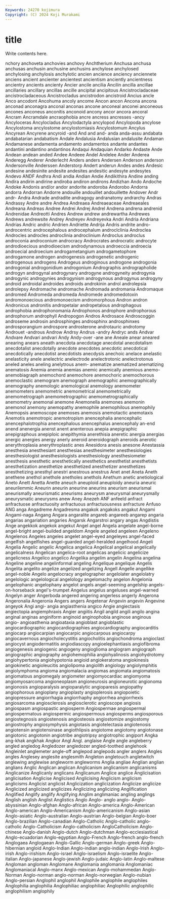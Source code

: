 ```yaml
---
Keywords: 24270 kojimura
Copyright: (C) 2024 Koji Murakami
---
```


# title

Write contents here.



nchory anchoveta anchovies
anchovy Anchtherium Anchusa anchusa anchusas anchusin anchusine anchusins anchylose anchylosed
anchylosing anchylosis anchylotic ancien ancience anciency anciennete anciens ancient ancienter
ancientest ancientism anciently ancientness ancientry ancients ancienty Ancier ancile ancilia
Ancilin ancilla ancillae ancillaries ancillary ancillas ancille ancipital ancipitous Ancistrocladaceae
ancistrocladaceous Ancistrocladus ancistrodon ancistroid Ancius ancle Anco ancodont Ancohuma ancoly
ancome Ancon ancon Ancona ancona anconad anconagra anconal anconas ancone
anconeal anconei anconeous ancones anconeus anconitis anconoid ancony ancor ancora
ancoral Ancram Ancramdale ancraophobia ancre ancress ancresses -ancy Ancyloceras Ancylocladus
Ancylodactyla ancylopod Ancylopoda ancylose Ancylostoma ancylostome ancylostomiasis Ancylostomum Ancylus Ancyrean
Ancyrene ancyroid -and And and and- anda anda-assu andabata andabatarian
andabatism Andale Andalusia Andalusian andalusite Andaman Andamanese andamenta andamento andamentos
andante andantes andantini andantino andantinos Andaqui Andaquian Andarko Andaste Ande
Andean andean anded Andee Andeee Andel Andelee Ander Anderea Anderegg
Anderer Anderlecht Anders anders Andersen Anderson anderson Andersonville Anderssen Anderstorp
Andert anderun Andes andes Andesic andesine andesinite andesite andesites andesitic
andesyte andesytes Andevo ANDF Andhra Andi andia Andian Andie Andikithira
Andine anding Andira andirin andirine andiroba andiron andirons Andizhan Ando
Andoche Andoke Andonis and/or andor andorite andoroba Andorobo Andorra andorra
Andorran Andorre andouille andouillet andouillette Andover Andr andr- Andra Andrade
andradite andragogy andranatomy andrarchy Andras Andrassy Andre andre Andrea Andreaea
Andreaeaceae Andreaeales Andreana Andreas Andree Andrei Andrej Andrel Andrena andrena
andrenid Andrenidae Andreotti Andres Andrew andrew andrewartha Andrewes Andrews andrewsite
Andrey Andreyev Andreyevka Andri Andria Andriana Andrias Andric andric Andrien
Andriette Andrija Andris andrite andro- androcentric androcephalous androcephalum androclclinia Androclea
Androcles androcles androclinia androclinium Androclus androclus androconia androconium androcracy Androcrates
androcratic androcyte androdioecious androdioecism androdynamous androeccia androecia androecial androecium androgametangium
androgametophore androgamone androgen androgenesis androgenetic androgenic androgenous androgens Androgeus androginous
androgone androgonia androgonial androgonidium androgonium Andrographis andrographolide androgyn androgynal androgynary
androgyne androgyneity androgynia androgynic androgynies androgynism androgynous androgynus androgyny android
androidal androides androids androkinin androl androlepsia androlepsy Andromache andromache Andromada
andromania Andromaque andromed Andromeda andromeda Andromede andromedotoxin andromonoecious andromonoecism andromorphous
Andron andron Andronicus andronitis andropetalar andropetalous androphagous androphobia androphonomania Androphonos
androphore androphorous androphorum androphyll Andropogon Andros Androsace Androscoggin androseme androsin
androsphinges androsphinx androsphinxes androsporangium androspore androsterone androtauric androtomy Androuet -androus
Androw Andrsy Andrus -andry Andryc ands Andvar Andvare Andvari andvari
Andy Andy-over -ane ane Aneale anear aneared anearing anears aneath
anecdota anecdotage anecdotal anecdotalism anecdotalist anecdotally anecdote anecdotes anecdotic anecdotical
anecdotically anecdotist anecdotists anecdysis anechoic anelace anelastic anelasticity anele anelectric
anelectrode anelectrotonic anelectrotonus aneled aneles aneling anelytrous anem- anematize anematized
anematizing anematosis Anemia anemia anemias anemic anemically anemious anemo- anemobiagraph
anemochord anemochore anemochoric anemochorous anemoclastic anemogram anemograph anemographic anemographically anemography
anemologic anemological anemology anemometer anemometers anemometric anemometrical anemometrically anemometrograph anemometrographic
anemometrographically anemometry anemonal anemone Anemonella anemones anemonin anemonol anemony anemopathy
anemophile anemophilous anemophily Anemopsis anemoscope anemoses anemosis anemotactic anemotaxis Anemotis
anemotropic anemotropism anencephalia anencephalic anencephalotrophia anencephalous anencephalus anencephaly an-end anend
anenergia anenst anent anenterous anepia anepigraphic anepigraphous anepiploic anepithymia anerethisia
aneretic anergia anergias anergic anergies anergy anerly aneroid aneroidograph aneroids
anerotic anerythroplasia anerythroplastic anes Anesidora anesis anesone Anestassia anesthesia anesthesiant
anesthesias anesthesimeter anesthesiologies anesthesiologist anesthesiologists anesthesiology anesthesiometer anesthesis anesthetic anesthetically
anesthetics anesthetist anesthetists anesthetization anesthetize anesthetized anesthetizer anesthetizes anesthetizing anesthyl
anestri anestrous anestrus Anet anet Aneta Aneth anethene anethol anethole
anetholes anethols Anethum anetic anetiological Aneto Anett Anetta Anette aneuch
aneuploid aneuploidy aneuria aneuric aneurilemmic Aneurin aneurin aneurine aneurins aneurism
aneurismal aneurismally aneurismatic aneurisms aneurysm aneurysmal aneurysmally aneurysmatic aneurysms anew
Aney Anezeh ANF anfeeld anfract anfractuose anfractuosity anfractuous anfractuousness anfracture
Anfuso ANG anga Angadreme Angadresma angakok angakoks angakut Angami Angami-naga
Angang Angara angaralite angareb angareeb angarep angaria angarias angariation angaries
Angarsk Angarstroi angary angas Angdistis Ange angekkok angekok angekut Angel
angel Angela angelate angel-borne angel-bright angel-builded angeldom Angele angeled angeleen
Angeleno Angelenos Angeles angeles angelet angel-eyed angeleyes angel-faced angelfish angelfishes
angel-guarded angel-heralded angelhood Angeli Angelia Angelic angelic Angelica angelica Angelical
angelical angelically angelicalness Angelican angelica-root angelicas angelicic angelicize angelicness Angelico
angelico Angelika angelim angelin Angelina angelina Angeline angeline angelinformal angeling
Angelique angelique Angelis Angelita angelito angelize angelized angelizing Angell Angelle
angellike angel-noble Angelo angelocracy angelographer angelolater angelolatry angelologic angelological angelology
angelomachy angelon Angelonia angelophanic angelophany angelot angels angel-seeming angelship angels-on-horseback
angel's-trumpet Angelus angelus angeluses angel-warned Angelyn anger Angerboda angered angering
angerless angerly Angerona Angeronalia Angeronia Angers angers Angetenar Angevin angevin
Angevine angeyok Angi angi- angia angiasthenia angico Angie angiectasis angiectopia
angiemphraxis Angier angiitis Angil angild angili angilo angina anginal anginas
anginiform anginoid anginophobia anginose anginous angio- angioasthenia angioataxia angioblast angioblastic
angiocardiographic angiocardiographies angiocardiography angiocarditis angiocarp angiocarpian angiocarpic angiocarpous angiocarpy angiocavernous
angiocholecystitis angiocholitis angiochondroma angioclast angiocyst angiodermatitis angiodiascopy angioelephantiasis angiofibroma angiogenesis
angiogenic angiogeny angioglioma angiogram angiograph angiographic angiography angiohemophilia angiohyalinosis angiohydrotomy
angiohypertonia angiohypotonia angioid angiokeratoma angiokinesis angiokinetic angioleucitis angiolipoma angiolith angiology
angiolymphitis angiolymphoma angioma angiomalacia angiomas angiomata angiomatosis angiomatous angiomegaly angiometer
angiomyocardiac angiomyoma angiomyosarcoma angioneoplasm angioneurosis angioneurotic angionoma angionosis angioparalysis angioparalytic
angioparesis angiopathy angiophorous angioplany angioplasty angioplerosis angiopoietic angiopressure angiorrhagia angiorrhaphy
angiorrhea angiorrhexis angiosarcoma angiosclerosis angiosclerotic angioscope angiosis angiospasm angiospastic angiosperm
Angiospermae angiospermal angiospermatous angiospermic angiospermous angiosperms angiosporous angiostegnosis angiostenosis angiosteosis
angiostomize angiostomy angiostrophy angiosymphysis angiotasis angiotelectasia angiotenosis angiotensin angiotensinase angiothlipsis
angiotome angiotomy angiotonase angiotonic angiotonin angiotribe angiotripsy angiotrophic angiport Angka
ang-khak angkhak Angkor Angl Angl. anglaise Angle angle angleberry angled
angledog Angledozer angledozer angled-toothed anglehook Angleinlet anglemeter angle-off anglepod anglepods
angler anglers Angles angles Anglesey anglesite anglesmith Angleton angletouch angletwitch
anglewing anglewise angleworm angleworms Anglia angliae Anglian anglian anglians Anglic
Anglican anglican Anglicanism anglicanism anglicanisms Anglicanize Anglicanly anglicans Anglicanum Anglice
anglice Anglicisation anglicisation Anglicise Anglicised Anglicising Anglicism anglicism anglicisms Anglicist
anglicist Anglicization anglicization Anglicize anglicize Anglicized anglicized anglicizes Anglicizing anglicizing
Anglification Anglified Anglify anglify Anglifying Anglim anglimaniac angling anglings Anglish
anglish Anglist Anglistics Anglo Anglo- anglo anglo- Anglo-abyssinian Anglo-afghan Anglo-african
Anglo-america Anglo-American Anglo-american Anglo-Americanism Anglo-americanism Anglo-asian Anglo-asiatic Anglo-australian Anglo-austrian Anglo-belgian
Anglo-boer Anglo-brazilian Anglo-canadian Anglo-Catholic Anglo-catholic anglo-catholic Anglo-Catholicism Anglo-catholicism AngloCatholicism Anglo-chinese
Anglo-danish Anglo-dutch Anglo-dutchman Anglo-ecclesiastical Anglo-ecuadorian Anglo-egyptian Anglo-French Anglo-french anglo-french Anglogaea
Anglogaean Anglo-Gallic Anglo-german Anglo-greek Anglo-hibernian angloid Anglo-Indian Anglo-indian anglo-indian Anglo-Irish
Anglo-irish Anglo-irishism Anglo-israel Anglo-israelism Anglo-israelite Anglo-italian Anglo-japanese Anglo-jewish Anglo-judaic Anglo-latin
Anglo-maltese Angloman angloman Anglomane Anglomania anglomania Anglomaniac Anglomaniacal Anglo-manx Anglo-mexican
Anglo-mohammedan Anglo-Norman Anglo-norman anglo-norman Anglo-norwegian Anglo-nubian Anglo-persian Anglophil anglophil Anglophile
anglophile anglophiles Anglophilia anglophilia Anglophiliac anglophiliac Anglophilic anglophilic anglophilism anglophily
